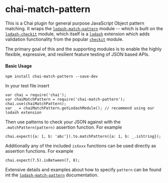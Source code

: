 # chai-match-pattern

This is a Chai plugin for general purpose JavaScript Object pattern matching. It wraps the [`lodash-match-pattern`](https://github.com/originate/lodash-match-pattern) module -- which is built on the [`lodash-checkit`](https://github.com/Originate/lodash-checkit) module,  which itself is a [`lodash`](https://lodash.com/docs) extension which adds validation functionality from the popular [`checkit`](https://github.com/tgriesser/checkit) module.

The primary goal of this and the supporting modules is to enable the highly flexible, expressive, and resilient feature testing of JSON based APIs.

#### Basic Usage
```
npm install chai-match-pattern --save-dev
```
In your test file insert
```
var chai = require('chai');
var chaiMatchPattern = require('chai-match-pattern');
chai.use(chaiMatchPattern);
var _ = chaiMatchPattern.getLodashModule(); // recommend using our lodash extension
```
Then use patterns to check your JSON against with the `.matchPattern(pattern)` assertion function.  For example
```
chai.expect({a: 1, b: 'abc'}).to.matchPattern({a: 1, b: _.isString});
```
Additionally any of the included `isXxxx` functions can be used directly as assertion functions. For example
```
chai.expect(7.5).isBetween(7, 8);
```

Extensive details and examples about how to specify `pattern` can be found int the [`lodash-match-pattern`](https://github.com/originate/lodash-match-pattern) documentation.
